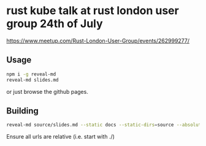 # rust kube talk at rust london user group 24th of July

https://www.meetup.com/Rust-London-User-Group/events/262999277/

## Usage

```sh
npm i -g reveal-md
reveal-md slides.md
```

or just browse the github pages.

## Building

```sh
reveal-md source/slides.md --static docs --static-dirs=source --absolute-url https://clux.github.io/rust-meetup-london/
```

Ensure all urls are relative (i.e. start with ./)
